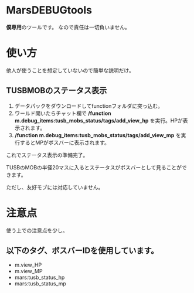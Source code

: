 # MarsDEBUGtools
 
**僕専用**のツールです。
なので責任は一切負いません。

# 使い方

他人が使うことを想定していないので簡単な説明だけ。

## TUSBMOBのステータス表示

1. データパックをダウンロードしてfunctionフォルダに突っ込む。
2. ワールド開いたらチャット欄で **/function m.debug_items:tusb_mobs_status/tags/add_view_hp** を実行。HPが表示されます。
3. **/function m.debug_items:tusb_mobs_status/tags/add_view_mp** を実行するとMPがボスバーに表示されます。

これでステータス表示の準備完了。



TUSBのMOBの半径20マスに入るとステータスがボスバーとして見ることができます。

ただし、友好モブには対応していません。

# 注意点

使う上での注意点を少し。

## 以下のタグ、ボスバーIDを使用しています。

* m.view_HP
* m.view_MP
* mars:tusb_status_hp
* mars:tusb_status_mp
